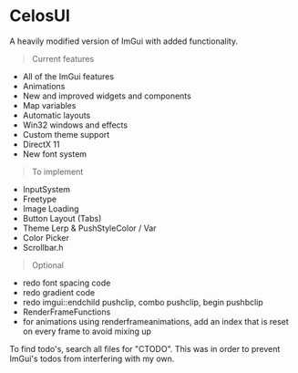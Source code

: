 # CelosUI
A heavily modified version of ImGui with added functionality.

> Current features
* All of the ImGui features
* Animations
* New and improved widgets and components
* Map variables
* Automatic layouts
* Win32 windows and effects
* Custom theme support
* DirectX 11
* New font system
  
> To implement
* InputSystem
* Freetype
* Image Loading
* Button Layout (Tabs)
* Theme Lerp & PushStyleColor / Var
* Color Picker
* Scrollbar.h

> Optional
* redo font spacing code
* redo gradient code
* redo imgui::endchild pushclip, combo pushclip, begin pushbclip
* RenderFrameFunctions
* for animations using renderframeanimations, add an index that is reset on every frame to avoid mixing up

To find todo's, search all files for "CTODO". This was in order to prevent ImGui's todos from interfering with my own.
